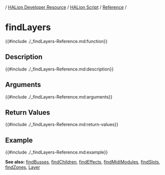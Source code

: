 / [HALion Developer Resource](../../HALion-Developer-Resource.md) / [HALion Script](./HALion-Script.md) / [Reference](./Reference.md) /

# findLayers

{{#include ./_findLayers-Reference.md:function}}

## Description

{{#include ./_findLayers-Reference.md:description}}

## Arguments

{{#include ./_findLayers-Reference.md:arguments}}

## Return Values

{{#include ./_findLayers-Reference.md:return-values}}

## Example

{{#include ./_findLayers-Reference.md:example}}

**See also:** [findBusses](./findBusses.md), [findChildren](./findChildren.md), [findEffects](./findEffects.md), [findMidiModules](./findMidiModules.md), [findSlots](./findSlots.md), [findZones](./findZones.md), [Layer](./Layer.md)